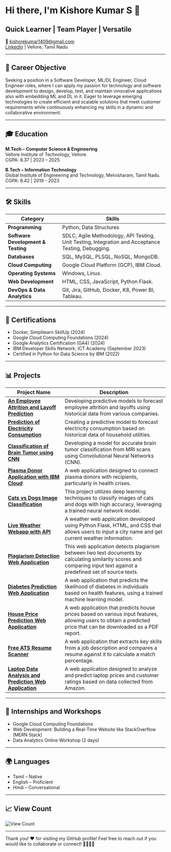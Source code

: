 # Hi there, I'm Kishore Kumar S 👋

## Quick Learner | Team Player | Versatile

📧 [kishorekumar1409@gmail.com](mailto:kishorekumar1409@gmail.com)  
[LinkedIn](https://linkedin.com/in/kishorekumar1409) | Vellore, Tamil Nadu

---

## 🎯 Career Objective
Seeking a position in a Software Developer, ML/DL Engineer, Cloud Engineer roles, where I can apply my passion for technology and software development to design, develop, test, and maintain innovative applications also with embedding ML and DL in it. Eager to leverage emerging technologies to create efficient and scalable solutions that meet customer requirements while continuously enhancing my skills in a dynamic and collaborative environment.

---

## 🎓 Education
**M.Tech – Computer Science & Engineering**  
Vellore Institute of Technology, Vellore.  
CGPA: 8.37 | 2023 – 2025

**B.Tech – Information Technology**  
Global Institute of Engineering and Technology, Melvisharam, Tamil Nadu.  
CGPA: 8.42 | 2019 - 2023

---

## 🛠️ Skills
| **Category**                     | **Skills**                                                                                   |
|----------------------------------|---------------------------------------------------------------------------------------------|
| **Programming**                  | Python, Data Structures                                                                     |
| **Software Development & Testing**| SDLC, Agile Methodology, API Testing, Unit Testing, Integration and Acceptance Testing, Debugging. |
| **Databases**                    | SQL, MySQL, PLSQL, NoSQL, MongoDB.                                                          |
| **Cloud Computing**              | Google Cloud Platform (GCP), IBM Cloud.                                                    |
| **Operating Systems**            | Windows, Linux.                                                                             |
| **Web Development**              | HTML, CSS, JavaScript, Python Flask.                                                        |
| **DevOps & Data Analytics**      | Git, Jira, GitHub, Docker, K8, Power BI, Tableau.                                              |

---

## 📜 Certifications
- Docker, Simplilearn SkillUp (2024)
- Google Cloud Computing Foundations (2024)
- Google Analytics Certification (GA4) (2024)
- IBM Developer Skills Network, ICT Academy (September 2023)
- Certified in Python for Data Science by IBM (2022)

---

## 📊 Projects
| **Project Name**                                                | **Description**                                                                                                                                                     |
|---------------------------------------------------------------|---------------------------------------------------------------------------------------------------------------------------------------------------------------------|
| **[An Employee Attrition and Layoff Prediction](link-to-your-project)** | Developing predictive models to forecast employee attrition and layoffs using historical data from various companies.                                               |
| **[Prediction of Electricity Consumption](link-to-your-project)**        | Creating a predictive model to forecast electricity consumption based on historical data of household utilities.                                                     |
| **[Classification of Brain Tumor using CNN](link-to-your-project)**       | Developing a model for accurate brain tumor classification from MRI scans using Convolutional Neural Networks (CNN).                                                |
| **[Plasma Donor Application with IBM Cloud](link-to-your-project)**       | A web application designed to connect plasma donors with recipients, particularly in health crises.                                                                  |
| **[Cats vs Dogs Image Classification](https://github.com/kishorekumar0814/cats-vs-dogs)**  | This project utilizes deep learning techniques to classify images of cats and dogs with high accuracy, leveraging a trained neural network model.                    |
| **[Live Weather Webapp with API](https://github.com/kishorekumar0814/Live-Weather-Webapp-with-API)**  | A weather web application developed using Python Flask, HTML, and CSS that allows users to input a city name and get current weather information.                    |
| **[Plagiarism Detection Web Application](https://github.com/kishorekumar0814/Plagiarism-Detection-Web-Application)** | This web application detects plagiarism between two text documents by calculating similarity scores and comparing input text against a predefined set of source texts. |
| **[Diabetes Prediction Web Application](https://github.com/kishorekumar0814/Diabetes-Prediction-Web-Application)** | A web application that predicts the likelihood of diabetes in individuals based on health features, using a trained machine learning model.                          |
| **[House Price Prediction Web Application](https://github.com/kishorekumar0814/House-Price-Prediction-Web-Application)** | A web application that predicts house prices based on various input features, allowing users to obtain a predicted price that can be downloaded as a PDF report.    |
| **[Free ATS Resume Scanner](https://github.com/kishorekumar0814/Free-ATS-Resume-Scanner)** | A web application that extracts key skills from a job description and compares a resume against it to calculate a match percentage.                                 |
| **[Laptop Data Analysis and Prediction Web Application](https://github.com/kishorekumar0814/Laptop-Data-Analysis-and-Prediction-Web-Application)** | A web application designed to analyze and predict laptop prices and customer ratings based on data collected from Amazon.                                             |

---

## 🌟 Internships and Workshops
- Google Cloud Computing Foundations
- Web Development: Building a Real-Time Website like StackOverflow (MERN Stack)
- Data Analytics Online Workshop (2 days)

---

## 🌍 Languages
- Tamil – Native
- English – Proficient
- Hindi – Conversational

---

## 📈 View Count
![View Count](https://img.shields.io/badge/views-0-brightgreen) <!-- This can be updated manually -->

---

Thank you! ❤ for visiting my GitHub profile! Feel free to reach out if you would like to collaborate or connect! 🫱🏻‍🫲🏻
